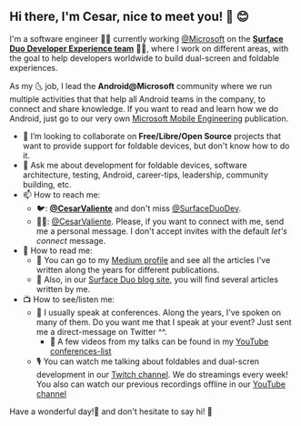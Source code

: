 <!--
**CesarValiente/CesarValiente** is a ✨ _special_ ✨ repository because its `README.md` (this file) appears on your GitHub profile.

Here are some ideas to get you started:

- 🔭 I’m currently working on ...
- 🌱 I’m currently learning ...
- 👯 I’m looking to collaborate on ...
- 🤔 I’m looking for help with ...
- 💬 Ask me about ...
- 📫 How to reach me: ...
- 😄 Pronouns: ...
- ⚡ Fun fact: ...
-->

## Hi there, I'm Cesar, nice to meet you! 👋 😊

I'm a software engineer 👨‍💻 currently working [@Microsoft](https://www.microsoft.com/) on the **[Surface Duo Developer Experience team](https://docs.microsoft.com/surface-duo/)** 📱📱, where I work on different areas, with the goal to help developers worldwide to build dual-screen and foldable experiences.

As my 🌜 job, I lead the **Android@Microsoft** community where we run multiple activities that that help all Android teams in the company, to connect and share knowledge.
If you want to read and learn how we do Android, just go to our very own [Microsoft Mobile Engineering](https://medium.com/microsoft-mobile-engineering) publication.

- 👯 I’m looking to collaborate on **Free/Libre/Open Source** projects that want to provide support for foldable devices, but don't know how to do it.
- 💬 Ask me about development for foldable devices, software architecture, testing, Android, career-tips, leadership, community building, etc.
- 📫 How to reach me: 
    - 🐦: **[@CesarValiente](https://twitter.com/CesarValiente)** and don't miss [@SurfaceDuoDev](https://twitter.com/surfaceduodev).
    - 👷‍♂️: [@CesarValiente](https://www.linkedin.com/in/cesarvaliente/). Please, if you want to connect with me, send me a personal message. I don't accept invites with the default _let's connect_ message.
- 📖 How to read me:
    - 📗 You can go to my [Medium profile](https://medium.com/@CesarValiente) and see all the articles I've written along the years for different publications.
    - 📘 Also, in our [Surface Duo blog site](https://devblogs.microsoft.com/surface-duo/author/cevalien/), you will find several articles written by me.
- 📺 How to see/listen me: 
    - 🎤 I usually speak at conferences. Along the years, I've spoken on many of them. Do you want me that I speak at your event? Just sent me a direct-message on Twitter ^^.
        - 🎥 A few videos from my talks can be found in my [YouTube conferences-list](https://www.youtube.com/playlist?list=PLxPNDhqbiNSFhorx-1SCHCIpA7PqnKOWg)
    - 🎙️ You can watch me talking about foldables and dual-scren development in our [Twitch channel](https://www.twitch.tv/surfaceduodev). We do streamings every week!
    You also can watch our previous recordings offline in our [YouTube channel](https://www.youtube.com/channel/UClGu9QLtPNz8OdddBfhZXPA)

Have a wonderful day!🌟 and don't hesitate to say hi! 👋



